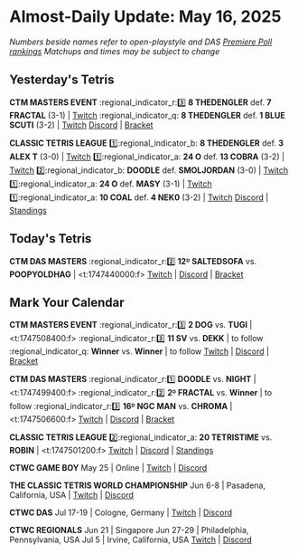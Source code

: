 # Almost-Daily Update: May 16, 2025
*Numbers beside names refer to open-playstyle and DAS [Premiere Poll rankings](https://premierepoll.wordpress.com/)*
*Matchups and times may be subject to change*

## Yesterday's Tetris
**CTM MASTERS EVENT**
:regional_indicator_r::three:  **8 THEDENGLER** def. **7 FRACTAL** (3-1)  |  [Twitch](https://www.twitch.tv/videos/2459750517?t=00h22m36s)
:regional_indicator_q:  **8 THEDENGLER** def. **1 BLUE SCUTI** (3-2)  |  [Twitch](https://www.twitch.tv/videos/2459750517?t=01h15m22s)
[Discord](https://go.ctm.gg/discord)  |  [Bracket](https://go.ctm.gg/event/ctm-may-2025/masters-event/)

**CLASSIC TETRIS LEAGUE**
:one::regional_indicator_b:  **8 THEDENGLER** def. **3 ALEX T** (3-0)  |  [Twitch](https://www.twitch.tv/videos/2459834014?t=01h17m59s)
:one::regional_indicator_a:  **24 O** def. **13 COBRA** (3-2)  |  [Twitch](https://www.twitch.tv/videos/2459834014?t=02h06m37s)
:two::regional_indicator_b:  **DOODLE** def. **SMOLJORDAN** (3-0)  |  [Twitch](https://www.twitch.tv/videos/2459834014?t=03h09m19s)
:one::regional_indicator_a:  **24 O** def. **MASY** (3-1)  |  [Twitch](https://www.twitch.tv/videos/2460269973?t=00h08m56s)
:one::regional_indicator_a:  **10 COAL** def. **4 NEK0** (3-2)  |  [Twitch](https://www.twitch.tv/videos/2460269973?t=00h56m29s)
[Discord](https://tinyurl.com/classictetrisleague)  |  [Standings](https://ctlscoreboard.herokuapp.com)

## Today's Tetris
**CTM DAS MASTERS**
:regional_indicator_r::two:  **12ᴰ SALTEDSOFA** vs. **POOPYOLDHAG**  |  <t:1747440000:f>
[Twitch](https://twitch.tv/monthlytetris)  |  [Discord](https://go.ctm.gg/discord)  |  [Bracket](https://go.ctm.gg/event/ctm-das-masters-may-2025/das-masters/)

## Mark Your Calendar
**CTM MASTERS EVENT**
:regional_indicator_r::three:  **2 DOG** vs. **TUGI**  |  <t:1747508400:f>
:regional_indicator_r::three:  **11 SV** vs. **DEKK**  |  to follow
:regional_indicator_q:  **Winner** vs. **Winner**  |  to follow
[Twitch](https://twitch.tv/monthlytetris)  |  [Discord](https://go.ctm.gg/discord)  |  [Bracket](https://go.ctm.gg/event/ctm-may-2025/masters-event/)

**CTM DAS MASTERS**
:regional_indicator_r::one:  **DOODLE** vs. **NIGHT**  |  <t:1747499400:f>
:regional_indicator_r::two:  **2ᴰ FRACTAL** vs. **Winner**  |  to follow
:regional_indicator_r::three:  **16ᴰ NGC MAN** vs. **CHROMA**  |  <t:1747506600:f>
[Twitch](https://twitch.tv/monthlytetris)  |  [Discord](https://go.ctm.gg/discord)  |  [Bracket](https://go.ctm.gg/event/ctm-das-masters-may-2025/das-masters/)

**CLASSIC TETRIS LEAGUE**
:two::regional_indicator_a:  **20 TETRISTIME** vs. **ROBIN**  |  <t:1747501200:f>
[Twitch](https://twitch.tv/classictetrisleague)  |  [Discord](https://tinyurl.com/classictetrisleague)  |  [Standings](https://ctlscoreboard.herokuapp.com)

**CTWC GAME BOY**
May 25  |  Online  |  [Twitch](https://www.twitch.tv/classictetris)  |  [Discord](https://tinyurl.com/gameboydiscord)

**THE CLASSIC TETRIS WORLD CHAMPIONSHIP**
Jun 6-8  |  Pasadena, California, USA  |  [Twitch](https://www.twitch.tv/classictetris)  |  [Discord](https://tinyurl.com/ctwcdiscord)

**CTWC DAS**
Jul 17-19  |  Cologne, Germany  |  [Twitch](https://www.twitch.tv/classictetris)  |  [Discord](https://tinyurl.com/ctwcdiscord)

**CTWC REGIONALS**
Jun 21  |  Singapore
Jun 27-29  |  Philadelphia, Pennsylvania, USA
Jul 5  |  Irvine, California, USA
[Twitch](https://www.twitch.tv/classictetris)  |  [Discord](https://tinyurl.com/ctwcdiscord)
